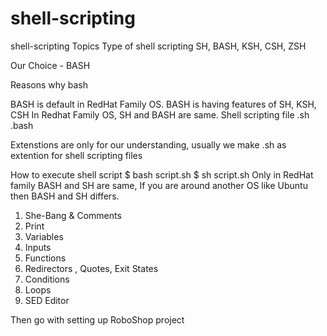 # shell-scripting

shell-scripting
Topics
Type of shell scripting
SH, BASH, KSH, CSH, ZSH

Our Choice - BASH

Reasons why bash

BASH is default in RedHat Family OS.
BASH is having features of SH, KSH, CSH
In Redhat Family OS, SH and BASH are same.
Shell scripting file
.sh .bash

Extenstions are only for our understanding, usually we make .sh as extention for shell scripting files

How to execute shell script
$ bash script.sh
$ sh script.sh
Only in RedHat family BASH and SH are same, If you are around another OS like Ubuntu then BASH and SH differs.


1. She-Bang & Comments
2. Print
3. Variables
4. Inputs
5. Functions
6. Redirectors , Quotes, Exit States
7. Conditions
8. Loops
9. SED Editor

Then go with setting up RoboShop project